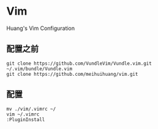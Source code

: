 # Vim
Huang's Vim Configuration
## 配置之前
```
git clone https://github.com/VundleVim/Vundle.vim.git ~/.vim/bundle/Vundle.vim
git clone https://github.com/meihuihuang/vim.git
```
## 配置
```
mv ./vim/.vimrc ~/
vim ~/.vimrc
:PluginInstall
```
